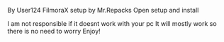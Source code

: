 By User124
FilmoraX setup by Mr.Repacks
Open setup and install 

I am not responsible if it doesnt work with your pc 
It will mostly work so there is no need to worry 
Enjoy!
